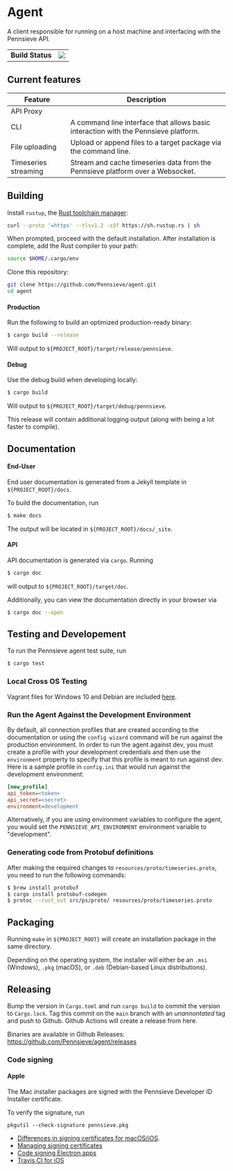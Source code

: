 # Agent

A client responsible for running on a host machine and interfacing with the Pennsieve API.

<table>
    <tr>
        <td><strong>Build Status</strong></td>
        <td><img src="https://github.com/Pennsieve/agent/workflows/Testing/badge.svg"></img></td>
    </tr>
</table>

## Current features

| Feature              | Description                                                                         |
| -------------------- | ----------------------------------------------------------------------------------- |
| API Proxy            |                                                                                     |
| CLI                  | A command line interface that allows basic interaction with the Pennsieve platform. |
| File uploading       | Upload or append files to a target package via the command line.                    |
| Timeseries streaming | Stream and cache timeseries data from the Pennsieve platform over a Websocket.      |

## Building


Install `rustup`, the [Rust toolchain manager](https://rustup.rs/):

``` bash
curl --proto '=https' --tlsv1.2 -sSf https://sh.rustup.rs | sh
```

When prompted, proceed with the default installation. After installation is complete, add the Rust compiler to your path:

``` bash
source $HOME/.cargo/env
```

Clone this repository:

``` bash
git clone https://github.com/Pennsieve/agent.git
cd agent
```

#### Production

Run the following to build an optimized production-ready binary:

```bash
$ cargo build --release
```

Will output to `${PROJECT_ROOT}/target/release/pennsieve`.

#### Debug

Use the debug build when developing locally:

```bash
$ cargo build
```

Will output to `${PROJECT_ROOT}/target/debug/pennsieve`.

This release will contain additional logging output (along with being a lot
faster to compile).

## Documentation

#### End-User

End user documentation is generated from a Jekyll template in `${PROJECT_ROOT}/docs`.

To build the documentation, run

```bash
$ make docs
```

The output will be located in `${PROJECT_ROOT}/docs/_site`.

#### API

API documentation is generated via `cargo`. Running

```bash
$ cargo doc
```

will output to `${PROJECT_ROOT}/target/doc`.

Additionally, you can view the documentation directly in your browser via

```bash
$ cargo doc --open
```

## Testing and Developement

To run the Pennsieve agent test suite, run

```bash
$ cargo test
```

### Local Cross OS Testing

Vagrant files for Windows 10 and Debian are included [here](https://github.com/Pennsieve/agent-tools/tree/master/vagrant).

### Run the Agent Against the Development Environment

By default, all connection profiles that are created according to the documentation or using the `config wizard` command will be run against the production environment. In order to run the agent against dev, you must create a profile with your development credentials and then use the `environment` property to specify that this profile is meant to run against dev. Here is a sample profile in `config.ini` that would run against the development environment:

```ini
[new_profile]
api_token=<token>
api_secret=<secret>
environment=development
```

Alternatively, if you are using environment variables to configure the agent, you would set the `PENNSIEVE_API_ENVIRONMENT` environment variable to "development".

### Generating code from Protobuf definitions

After making the required changes to `resources/proto/timeseries.proto`, you need to run the following commands:

```bash
$ brew install protobuf
$ cargo install protobuf-codegen
$ protoc --rust_out src/ps/proto/ resources/proto/timeseries.proto
```

## Packaging

Running `make` in `${PROJECT_ROOT}` will create an installation package in the
same directory.

Depending on the operating system, the installer will either be an
`.msi` (Windows), `.pkg` (macOS), or `.deb` (Debian-based Linux distributions).

## Releasing

Bump the version in `Cargo.toml` and run `cargo build` to commit the version to
`Cargo.lock`. Tag this commit on the `main` branch with an _unannontated_ tag
and push to Github. Github Actions will create a release from here.

Binaries are available in Github Releases: https://github.com/Pennsieve/agent/releases

### Code signing

#### Apple

The Mac installer packages are signed with the Pennsieve Developer ID Installer
certificate.

To verify the signature, run

```
pkgutil --check-signature pennsieve.pkg
```

- [Differences in signing certificates for macOS/iOS](http://jay0lu.github.io/2017/10/17/Apple-Mac-Certificate.html).
- [Managing signing certificates](https://help.apple.com/xcode/mac/current/#/dev154b28f09)
- [Code signing Electron apps](https://www.jviotti.com/2016/03/16/how-to-code-sign-os-x-electron-apps-in-travis-ci.html)
- [Travis CI for iOS](https://www.objc.io/issues/6-build-tools/travis-ci/)
